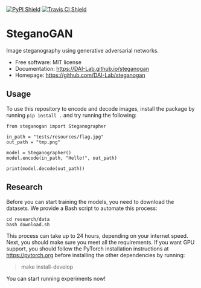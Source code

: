 [![PyPI Shield](https://img.shields.io/pypi/v/steganogan.svg)](https://pypi.python.org/pypi/steganogan)
[![Travis CI Shield](https://travis-ci.org/DAI-Lab/steganogan.svg?branch=master)](https://travis-ci.org/DAI-Lab/steganogan)

# SteganoGAN
Image steganography using generative adversarial networks.

- Free software: MIT license
- Documentation: https://DAI-Lab.github.io/steganogan
- Homepage: https://github.com/DAI-Lab/steganogan

## Usage
To use this repository to encode and decode images, install the package by 
running `pip install .` and try running the following:

```
from steganogan import Steganographer

in_path = "tests/resources/flag.jpg"
out_path = "tmp.png"

model = Steganographer()
model.encode(in_path, "Hello!", out_path)

print(model.decode(out_path))
```

## Research
Before you can start training the models, you need to download the datasets. We 
provide a Bash script to automate this process:

```
cd research/data
bash download.sh
```

This process can take up to 24 hours, depending on your internet speed. Next, you
should make sure you meet all the requirements. If you want GPU support, you should
follow the PyTorch installation instructions at https://pytorch.org before installing
the other dependencies by running:

> make install-develop

You can start running experiments now!
